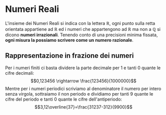# Numeri Reali
L'insieme dei Numeri Reali si indica con la lettera $\mathbb{R}$, ogni punto sulla retta orientata appartiene ad $\mathbb{R}$ ed i numeri che appartengono ad $\mathbb{R}$ ma non a $\mathbb{Q}$ si dicono **numeri irrazionali**.
Tenendo conto di una precisioni minima fissata, **ogni misura la possiamo scrivere come un numero razionale**.

## Rappresentazione in frazione dei numeri
Per i numeri finiti ci basta dividere la parte decimale per 1 e tanti 0 quante le cifre decimali:
$$0,123456 \rightarrow \frac{123456}{1000000}$$
Mentre per i numeri periodici scriviamo al denominatore il numero per intero senza virgola, sottraiamo il non periodo e dividiamo per tanti 9 quante le cifre del periodo e tanti 0 quante le cifre dell'antiperiodo:
$$3,12\overline{37}=\frac{31237-312}{9900}$$
